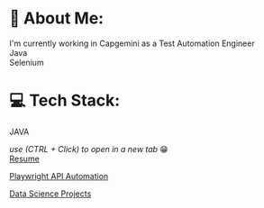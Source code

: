 # 💫 About Me:
I'm currently working in Capgemini as a Test Automation Engineer<br>Java <br> Selenium<br>

# 💻 Tech Stack:
JAVA

*use (CTRL + Click) to open in a new tab* 😁 <br>
[Resume](https://lii4ee.github.io/Resume/)

[Playwright API Automation](https://github.com/lii4ee/Automation-Exercise)

[Data Science Projects](https://github.com/lii4ee/Projects)
